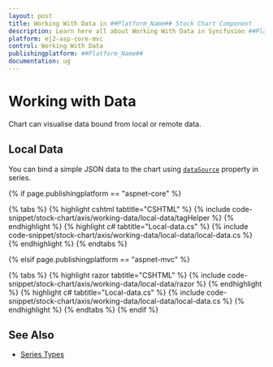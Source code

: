 ```yaml
---
layout: post
title: Working With Data in ##Platform_Name## Stock Chart Component
description: Learn here all about Working With Data in Syncfusion ##Platform_Name## Stock Chart component and more.
platform: ej2-asp-core-mvc
control: Working With Data
publishingplatform: ##Platform_Name##
documentation: ug
---
```



<!-- markdownlint-disable MD036 -->

# Working with Data

Chart can visualise data bound from local or remote data.

## Local Data

You can bind a simple JSON data to the chart using
[`dataSource`](https://help.syncfusion.com/cr/aspnetcore-js2/Syncfusion.EJ2.Charts.StockChartStockChartSeries.html#Syncfusion_EJ2_Charts_StockChartStockChartSeries_DataSource) property in series.

{% if page.publishingplatform == "aspnet-core" %}

{% tabs %}
{% highlight cshtml tabtitle="CSHTML" %}
{% include code-snippet/stock-chart/axis/working-data/local-data/tagHelper %}
{% endhighlight %}
{% highlight c# tabtitle="Local-data.cs" %}
{% include code-snippet/stock-chart/axis/working-data/local-data/local-data.cs %}
{% endhighlight %}
{% endtabs %}

{% elsif page.publishingplatform == "aspnet-mvc" %}

{% tabs %}
{% highlight razor tabtitle="CSHTML" %}
{% include code-snippet/stock-chart/axis/working-data/local-data/razor %}
{% endhighlight %}
{% highlight c# tabtitle="Local-data.cs" %}
{% include code-snippet/stock-chart/axis/working-data/local-data/local-data.cs %}
{% endhighlight %}
{% endtabs %}
{% endif %}



## See Also

* [Series Types](./series-types/)
